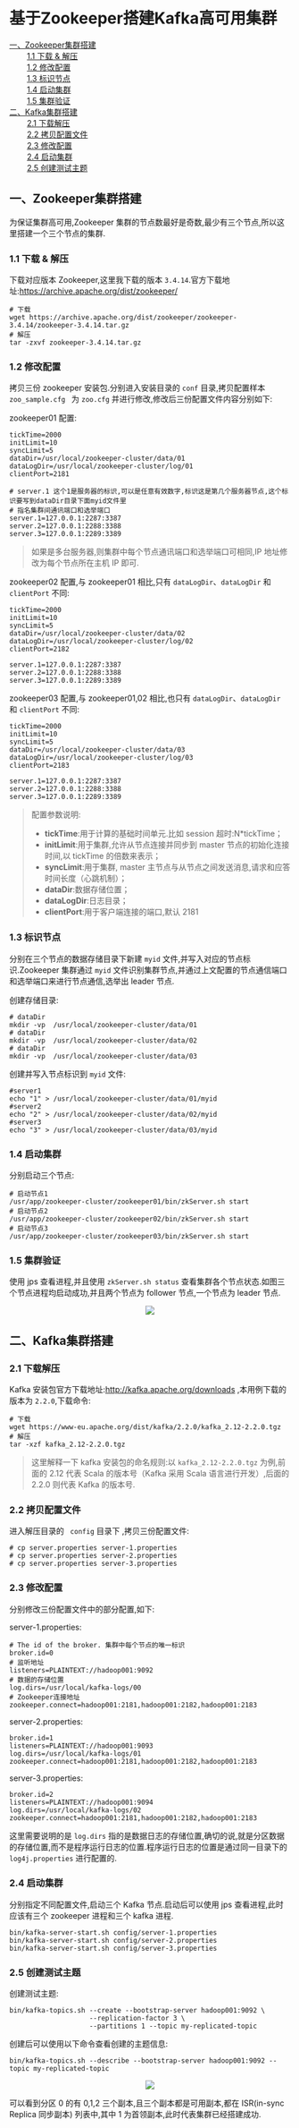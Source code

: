 # 基于Zookeeper搭建Kafka高可用集群

<nav>
<a href="#一Zookeeper集群搭建">一、Zookeeper集群搭建</a><br/>
&nbsp;&nbsp;&nbsp;&nbsp;&nbsp;&nbsp;&nbsp;&nbsp;<a href="#11-下载--解压">1.1 下载 & 解压</a><br/>
&nbsp;&nbsp;&nbsp;&nbsp;&nbsp;&nbsp;&nbsp;&nbsp;<a href="#12-修改配置">1.2 修改配置</a><br/>
&nbsp;&nbsp;&nbsp;&nbsp;&nbsp;&nbsp;&nbsp;&nbsp;<a href="#13-标识节点">1.3 标识节点</a><br/>
&nbsp;&nbsp;&nbsp;&nbsp;&nbsp;&nbsp;&nbsp;&nbsp;<a href="#14-启动集群">1.4 启动集群</a><br/>
&nbsp;&nbsp;&nbsp;&nbsp;&nbsp;&nbsp;&nbsp;&nbsp;<a href="#15-集群验证">1.5 集群验证</a><br/>
<a href="#二Kafka集群搭建">二、Kafka集群搭建</a><br/>
&nbsp;&nbsp;&nbsp;&nbsp;&nbsp;&nbsp;&nbsp;&nbsp;<a href="#21-下载解压">2.1 下载解压</a><br/>
&nbsp;&nbsp;&nbsp;&nbsp;&nbsp;&nbsp;&nbsp;&nbsp;<a href="#22-拷贝配置文件">2.2 拷贝配置文件</a><br/>
&nbsp;&nbsp;&nbsp;&nbsp;&nbsp;&nbsp;&nbsp;&nbsp;<a href="#23-修改配置">2.3 修改配置</a><br/>
&nbsp;&nbsp;&nbsp;&nbsp;&nbsp;&nbsp;&nbsp;&nbsp;<a href="#24-启动集群">2.4 启动集群</a><br/>
&nbsp;&nbsp;&nbsp;&nbsp;&nbsp;&nbsp;&nbsp;&nbsp;<a href="#25-创建测试主题">2.5 创建测试主题</a><br/>
</nav>

## 一、Zookeeper集群搭建

为保证集群高可用,Zookeeper 集群的节点数最好是奇数,最少有三个节点,所以这里搭建一个三个节点的集群.

### 1.1 下载 & 解压

下载对应版本 Zookeeper,这里我下载的版本 `3.4.14`.官方下载地址:https://archive.apache.org/dist/zookeeper/

```shell
# 下载
wget https://archive.apache.org/dist/zookeeper/zookeeper-3.4.14/zookeeper-3.4.14.tar.gz
# 解压
tar -zxvf zookeeper-3.4.14.tar.gz
```

### 1.2 修改配置

拷贝三份 zookeeper 安装包.分别进入安装目录的 `conf` 目录,拷贝配置样本 `zoo_sample.cfg ` 为 `zoo.cfg` 并进行修改,修改后三份配置文件内容分别如下:

zookeeper01 配置:

```shell
tickTime=2000
initLimit=10
syncLimit=5
dataDir=/usr/local/zookeeper-cluster/data/01
dataLogDir=/usr/local/zookeeper-cluster/log/01
clientPort=2181

# server.1 这个1是服务器的标识,可以是任意有效数字,标识这是第几个服务器节点,这个标识要写到dataDir目录下面myid文件里
# 指名集群间通讯端口和选举端口
server.1=127.0.0.1:2287:3387
server.2=127.0.0.1:2288:3388
server.3=127.0.0.1:2289:3389
```

> 如果是多台服务器,则集群中每个节点通讯端口和选举端口可相同,IP 地址修改为每个节点所在主机 IP 即可.

zookeeper02 配置,与 zookeeper01 相比,只有 `dataLogDir`、`dataLogDir` 和 `clientPort` 不同:

```shell
tickTime=2000
initLimit=10
syncLimit=5
dataDir=/usr/local/zookeeper-cluster/data/02
dataLogDir=/usr/local/zookeeper-cluster/log/02
clientPort=2182

server.1=127.0.0.1:2287:3387
server.2=127.0.0.1:2288:3388
server.3=127.0.0.1:2289:3389
```

zookeeper03 配置,与 zookeeper01,02 相比,也只有 `dataLogDir`、`dataLogDir` 和 `clientPort` 不同:

```shell
tickTime=2000
initLimit=10
syncLimit=5
dataDir=/usr/local/zookeeper-cluster/data/03
dataLogDir=/usr/local/zookeeper-cluster/log/03
clientPort=2183

server.1=127.0.0.1:2287:3387
server.2=127.0.0.1:2288:3388
server.3=127.0.0.1:2289:3389
```

> 配置参数说明:
>
> - **tickTime**:用于计算的基础时间单元.比如 session 超时:N*tickTime；
> - **initLimit**:用于集群,允许从节点连接并同步到 master 节点的初始化连接时间,以 tickTime 的倍数来表示；
> - **syncLimit**:用于集群, master 主节点与从节点之间发送消息,请求和应答时间长度（心跳机制）；
> - **dataDir**:数据存储位置；
> - **dataLogDir**:日志目录；
> - **clientPort**:用于客户端连接的端口,默认 2181



### 1.3 标识节点

分别在三个节点的数据存储目录下新建 `myid` 文件,并写入对应的节点标识.Zookeeper 集群通过 `myid` 文件识别集群节点,并通过上文配置的节点通信端口和选举端口来进行节点通信,选举出 leader 节点.

创建存储目录:

```shell
# dataDir
mkdir -vp  /usr/local/zookeeper-cluster/data/01
# dataDir
mkdir -vp  /usr/local/zookeeper-cluster/data/02
# dataDir
mkdir -vp  /usr/local/zookeeper-cluster/data/03
```

创建并写入节点标识到 `myid` 文件:

```shell
#server1
echo "1" > /usr/local/zookeeper-cluster/data/01/myid
#server2
echo "2" > /usr/local/zookeeper-cluster/data/02/myid
#server3
echo "3" > /usr/local/zookeeper-cluster/data/03/myid
```

### 1.4 启动集群

分别启动三个节点:

```shell
# 启动节点1
/usr/app/zookeeper-cluster/zookeeper01/bin/zkServer.sh start
# 启动节点2
/usr/app/zookeeper-cluster/zookeeper02/bin/zkServer.sh start
# 启动节点3
/usr/app/zookeeper-cluster/zookeeper03/bin/zkServer.sh start
```

### 1.5 集群验证

使用 jps 查看进程,并且使用 `zkServer.sh status` 查看集群各个节点状态.如图三个节点进程均启动成功,并且两个节点为 follower 节点,一个节点为 leader 节点.

<div align="center"> <img  src="../../pictures/zookeeper-cluster.png"/> </div>



## 二、Kafka集群搭建

### 2.1 下载解压

Kafka 安装包官方下载地址:http://kafka.apache.org/downloads ,本用例下载的版本为 `2.2.0`,下载命令:

```shell
# 下载
wget https://www-eu.apache.org/dist/kafka/2.2.0/kafka_2.12-2.2.0.tgz
# 解压
tar -xzf kafka_2.12-2.2.0.tgz
```

>这里解释一下 kafka 安装包的命名规则:以 `kafka_2.12-2.2.0.tgz` 为例,前面的 2.12 代表 Scala 的版本号（Kafka 采用 Scala 语言进行开发）,后面的 2.2.0 则代表 Kafka 的版本号.

### 2.2 拷贝配置文件

进入解压目录的 ` config` 目录下 ,拷贝三份配置文件:

```shell
# cp server.properties server-1.properties
# cp server.properties server-2.properties
# cp server.properties server-3.properties
```

### 2.3 修改配置

分别修改三份配置文件中的部分配置,如下:

server-1.properties:

```properties
# The id of the broker. 集群中每个节点的唯一标识
broker.id=0
# 监听地址
listeners=PLAINTEXT://hadoop001:9092
# 数据的存储位置
log.dirs=/usr/local/kafka-logs/00
# Zookeeper连接地址
zookeeper.connect=hadoop001:2181,hadoop001:2182,hadoop001:2183
```

server-2.properties:

```properties
broker.id=1
listeners=PLAINTEXT://hadoop001:9093
log.dirs=/usr/local/kafka-logs/01
zookeeper.connect=hadoop001:2181,hadoop001:2182,hadoop001:2183
```

server-3.properties:

```properties
broker.id=2
listeners=PLAINTEXT://hadoop001:9094
log.dirs=/usr/local/kafka-logs/02
zookeeper.connect=hadoop001:2181,hadoop001:2182,hadoop001:2183
```

这里需要说明的是 `log.dirs` 指的是数据日志的存储位置,确切的说,就是分区数据的存储位置,而不是程序运行日志的位置.程序运行日志的位置是通过同一目录下的 `log4j.properties` 进行配置的.

### 2.4 启动集群

分别指定不同配置文件,启动三个 Kafka 节点.启动后可以使用 jps 查看进程,此时应该有三个 zookeeper 进程和三个 kafka 进程.

```shell
bin/kafka-server-start.sh config/server-1.properties
bin/kafka-server-start.sh config/server-2.properties
bin/kafka-server-start.sh config/server-3.properties
```

### 2.5 创建测试主题

创建测试主题:

```shell
bin/kafka-topics.sh --create --bootstrap-server hadoop001:9092 \
					--replication-factor 3 \
					--partitions 1 --topic my-replicated-topic
```

创建后可以使用以下命令查看创建的主题信息:

```shell
bin/kafka-topics.sh --describe --bootstrap-server hadoop001:9092 --topic my-replicated-topic
```

<div align="center"> <img src="../../pictures/kafka-cluster-shell.png"/> </div>



可以看到分区 0 的有 0,1,2 三个副本,且三个副本都是可用副本,都在 ISR(in-sync Replica 同步副本) 列表中,其中 1 为首领副本,此时代表集群已经搭建成功.




